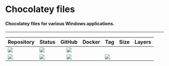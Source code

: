 # Chocolatey files
#### Chocolatey files for various Windows applications.
---
| Repository | Status | GitHub | Docker | Tag | Size | Layers |
| --- | --- | :---: | :---: | :--- | :---: | :---: |
| [![](https://img.shields.io/badge/chocolatey-packages-grey.svg)](https://github.com/forwardcomputers/chocolatey-packages) | [![](img.shields.io/github/actions/workflow/status/forwardcomputers/dockerfiles/build_all?label)](https://github.com/forwardcomputers/dockerfiles/actions) | [![](https://img.shields.io/badge/github--grey.svg?label=&logo=github&logoColor=white)](https://github.com/forwardcomputers/chocolatey-packages) | |
| [![](https://img.shields.io/badge/standardnotes-grey.svg)](https://github.com/forwardcomputers/chocolatey-packages/tree/main/automatic/standardnotes) | ![](https://img.shields.io/badge/25--10--2023_06:12:00_AM-blue.svg) | [![](https://img.shields.io/badge/github--grey.svg?label=&logo=github&logoColor=white)](https://github.com/forwardcomputers/chocolatey-packages/tree/main/automatic/standardnotes) | | [![](https://img.shields.io/badge/v3.178.4-blue.svg)](https://github.com/forwardcomputers/chocolatey-packages/tree/main/automatic/standardnotes)
